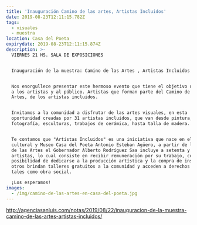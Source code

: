 ```yaml
---
title: 'Inauguración Camino de las artes, Artistas Incluidos'
date: 2019-08-23T12:11:15.782Z
tags:
  - visuales
  - muestra
location: Casa del Poeta
expirydate: 2019-08-23T12:11:15.874Z
description: >-
  VIERNES 21 HS. SALA DE EXPOSICIONES


  Inauguración de la muestra: Camino de las Artes , Artistas Incluidos


  Nos enorgullece presentar este hermoso evento que tiene el objetivo de acercar
  a los artistas y al público. Artistas que forman parte del Camino de las
  Artes, de los artistas incluidos.


  Invitamos a la comunidad a disfrutar de las artes visuales, en esta
  oportunidad creadas por 31 artistas incluidos, que van desde pintura, dibujo,
  fotografía, esculturas, trabajos de cerámica, hasta talla de madera.


  Te contamos que "Artistas Incluidos" es una iniciativa que nace en el centro
  cultural y Museo Casa del Poeta Antonio Esteban Agüero, a partir de la Noche
  de las Artes el Gobernador Alberto Rodríguez Saa incluye a setenta y tres
  artistas, lo cual consiste en recibir remuneración por su trabajo, con la
  posibilidad de dedicarse a la producción artística y la compra de insumos;
  otros brindan talleres gratuitos a la comunidad y acceden a derechos sociales
  tales como obra social.

  ¡Los esperamos!
images:
  - /img/camino-de-las-artes-en-casa-del-poeta.jpg
---
```

http://agenciasanluis.com/notas/2019/08/22/inauguracion-de-la-muestra-camino-de-las-artes-artistas-incluidos/
